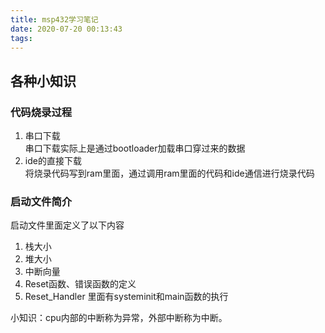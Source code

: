 ```yaml
---
title: msp432学习笔记
date: 2020-07-20 00:13:43
tags:
---
```


## 各种小知识
### 代码烧录过程
1. 串口下载  
串口下载实际上是通过bootloader加载串口穿过来的数据
2. ide的直接下载  
将烧录代码写到ram里面，通过调用ram里面的代码和ide通信进行烧录代码

### 启动文件简介
启动文件里面定义了以下内容
1. 栈大小
2. 堆大小
3. 中断向量
4. Reset函数、错误函数的定义
5. Reset_Handler 里面有systeminit和main函数的执行

小知识：cpu内部的中断称为异常，外部中断称为中断。
